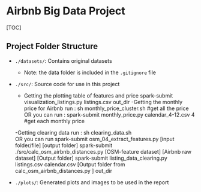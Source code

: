 # Airbnb Big Data Project

[TOC]

## Project Folder Structure

- `./datasets/`: Contains original datasets
  - Note: the data folder is included in the `.gitignore` file
- `./src/`: Source code for use in this project
  - Getting the plotting table of features and price
  spark-submit visualization_listings.py listings.csv out_dir
  -Getting the monthly price for Airbnb
  run : sh  monthly_price_cluster.sh  #get all the price
  OR you can run : spark-submit monthly_price.py calendar_4-12.csv 4 #get each monthly price
  
  -Getting clearing data 
  run : sh clearing_data.sh  
  OR you can run 
  spark-submit osm_04_extract_features.py [input folder/file] [output folder]
  spark-submit ./src/calc_osm_airbnb_distances.py [OSM-feature dataset] [Airbnb raw dataset] [Output folder]
  spark-submit listing_data_clearing.py listings.csv calendar.csv [Output folder from calc_osm_airbnb_distances.py ] out_dir
  
- `./plots/`: Generated plots and images to be used in the report



